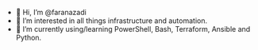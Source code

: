 - 👋 Hi, I’m @faranazadi
- 👀 I’m interested in all things infrastructure and automation.
- 🌱 I’m currently using/learning PowerShell, Bash, Terraform, Ansible and Python.
<!--- - 💞️ I’m looking to collaborate on 
- 📫 How to reach me ... ---> 

<!---
faranazadi/faranazadi is a ✨ special ✨ repository because its `README.md` (this file) appears on your GitHub profile.
You can click the Preview link to take a look at your changes.
--->
